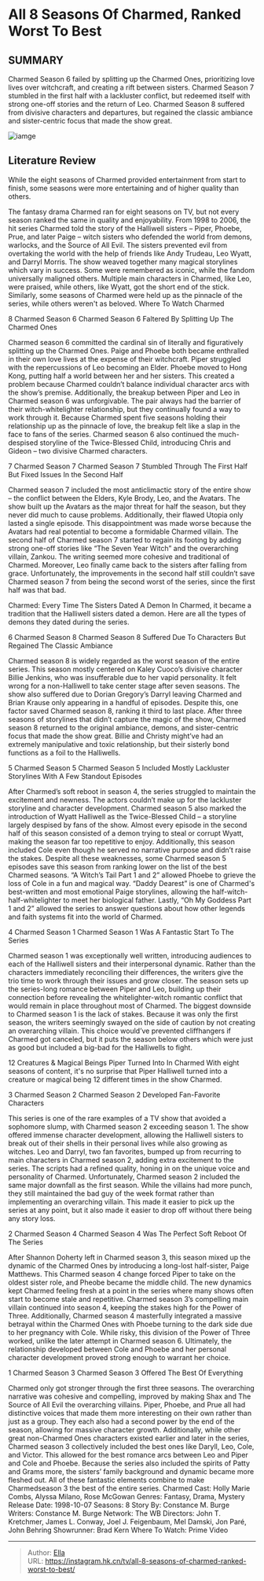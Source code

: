 # All 8 Seasons Of Charmed, Ranked Worst To Best


## SUMMARY 


 Charmed Season 6 failed by splitting up the Charmed Ones, prioritizing love lives over witchcraft, and creating a rift between sisters. 
 Charmed Season 7 stumbled in the first half with a lackluster conflict, but redeemed itself with strong one-off stories and the return of Leo. 
 Charmed Season 8 suffered from divisive characters and departures, but regained the classic ambiance and sister-centric focus that made the show great. 

![iamge](https://static1.srcdn.com/wordpress/wp-content/uploads/2023/12/charmed-halliwell-sisters.jpg)

## Literature Review
While the eight seasons of Charmed provided entertainment from start to finish, some seasons were more entertaining and of higher quality than others.




The fantasy drama Charmed ran for eight seasons on TV, but not every season ranked the same in quality and enjoyability. From 1998 to 2006, the hit series Charmed told the story of the Halliwell sisters – Piper, Phoebe, Prue, and later Paige – witch sisters who defended the world from demons, warlocks, and the Source of All Evil. The sisters prevented evil from overtaking the world with the help of friends like Andy Trudeau, Leo Wyatt, and Darryl Morris.
The show weaved together many magical storylines which vary in success. Some were remembered as iconic, while the fandom universally maligned others. Multiple main characters in Charmed, like Leo, were praised, while others, like Wyatt, got the short end of the stick. Similarly, some seasons of Charmed were held up as the pinnacle of the series, while others weren&#39;t as beloved.
Where To Watch Charmed









 








 8  Charmed Season 6 
Charmed Season 6 Faltered By Splitting Up The Charmed Ones
        

Charmed season 6 committed the cardinal sin of literally and figuratively splitting up the Charmed Ones. Paige and Phoebe both became enthralled in their own love lives at the expense of their witchcraft. Piper struggled with the repercussions of Leo becoming an Elder. Phoebe moved to Hong Kong, putting half a world between her and her sisters. This created a problem because Charmed couldn’t balance individual character arcs with the show’s premise.
Additionally, the breakup between Piper and Leo in Charmed season 6 was unforgivable. The pair always had the barrier of their witch-whitelighter relationship, but they continually found a way to work through it. Because Charmed spent five seasons holding their relationship up as the pinnacle of love, the breakup felt like a slap in the face to fans of the series. Charmed season 6 also continued the much-despised storyline of the Twice-Blessed Child, introducing Chris and Gideon – two divisive Charmed characters.





 7  Charmed Season 7 
Charmed Season 7 Stumbled Through The First Half But Fixed Issues In the Second Half
        

Charmed season 7 included the most anticlimactic story of the entire show – the conflict between the Elders, Kyle Brody, Leo, and the Avatars. The show built up the Avatars as the major threat for half the season, but they never did much to cause problems. Additionally, their flawed Utopia only lasted a single episode. This disappointment was made worse because the Avatars had real potential to become a formidable Charmed villain.
The second half of Charmed season 7 started to regain its footing by adding strong one-off stories like “The Seven Year Witch” and the overarching villain, Zankou. The writing seemed more cohesive and traditional of Charmed. Moreover, Leo finally came back to the sisters after falling from grace. Unfortunately, the improvements in the second half still couldn’t save Charmed season 7 from being the second worst of the series, since the first half was that bad.
            
 
 Charmed: Every Time The Sisters Dated A Demon 
In Charmed, it became a tradition that the Halliwell sisters dated a demon. Here are all the types of demons they dated during the series.









 6  Charmed Season 8 
Charmed Season 8 Suffered Due To Characters But Regained The Classic Ambiance


 







Charmed season 8 is widely regarded as the worst season of the entire series. This season mostly centered on Kaley Cuoco’s divisive character Billie Jenkins, who was insufferable due to her vapid personality. It felt wrong for a non-Halliwell to take center stage after seven seasons. The show also suffered due to Dorian Gregory’s Darryl leaving Charmed and Brian Krause only appearing in a handful of episodes.
Despite this, one factor saved Charmed season 8, ranking it third to last place. After three seasons of storylines that didn’t capture the magic of the show, Charmed season 8 returned to the original ambiance, demons, and sister-centric focus that made the show great. Billie and Christy might’ve had an extremely manipulative and toxic relationship, but their sisterly bond functions as a foil to the Halliwells.





 5  Charmed Season 5 
Charmed Season 5 Included Mostly Lackluster Storylines With A Few Standout Episodes
        

After Charmed’s soft reboot in season 4, the series struggled to maintain the excitement and newness. The actors couldn’t make up for the lackluster storyline and character development. Charmed season 5 also marked the introduction of Wyatt Halliwell as the Twice-Blessed Child – a storyline largely despised by fans of the show. Almost every episode in the second half of this season consisted of a demon trying to steal or corrupt Wyatt, making the season far too repetitive to enjoy. Additionally, this season included Cole even though he served no narrative purpose and didn’t raise the stakes.
Despite all these weaknesses, some Charmed season 5 episodes save this season from ranking lower on the list of the best Charmed seasons. “A Witch’s Tail Part 1 and 2” allowed Phoebe to grieve the loss of Cole in a fun and magical way. “Daddy Dearest” is one of Charmed&#39;s best-written and most emotional Paige storylines, allowing the half-witch-half-whitelighter to meet her biological father. Lastly, “Oh My Goddess Part 1 and 2” allowed the series to answer questions about how other legends and faith systems fit into the world of Charmed.





 4  Charmed Season 1 
Charmed Season 1 Was A Fantastic Start To The Series


 







Charmed season 1 was exceptionally well written, introducing audiences to each of the Halliwell sisters and their interpersonal dynamic. Rather than the characters immediately reconciling their differences, the writers give the trio time to work through their issues and grow closer. The season sets up the series-long romance between Piper and Leo, building up their connection before revealing the whitelighter-witch romantic conflict that would remain in place throughout most of Charmed.
The biggest downside to Charmed season 1 is the lack of stakes. Because it was only the first season, the writers seemingly swayed on the side of caution by not creating an overarching villain. This choice would’ve prevented cliffhangers if Charmed got canceled, but it puts the season below others which were just as good but included a big-bad for the Halliwells to fight.
            
 
 12 Creatures &amp; Magical Beings Piper Turned Into In Charmed 
With eight seasons of content, it&#39;s no surprise that Piper Halliwell turned into a creature or magical being 12 different times in the show Charmed.









 3  Charmed Season 2 
Charmed Season 2 Developed Fan-Favorite Characters
        

This series is one of the rare examples of a TV show that avoided a sophomore slump, with Charmed season 2 exceeding season 1. The show offered immense character development, allowing the Halliwell sisters to break out of their shells in their personal lives while also growing as witches. Leo and Darryl, two fan favorites, bumped up from recurring to main characters in Charmed season 2, adding extra excitement to the series. The scripts had a refined quality, honing in on the unique voice and personality of Charmed.
Unfortunately, Charmed season 2 included the same major downfall as the first season. While the villains had more punch, they still maintained the bad guy of the week format rather than implementing an overarching villain. This made it easier to pick up the series at any point, but it also made it easier to drop off without there being any story loss.





 2  Charmed Season 4 
Charmed Season 4 Was The Perfect Soft Reboot Of The Series


 







After Shannon Doherty left in Charmed season 3, this season mixed up the dynamic of the Charmed Ones by introducing a long-lost half-sister, Paige Matthews. This Charmed season 4 change forced Piper to take on the oldest sister role, and Pheobe became the middle child. The new dynamics kept Charmed feeling fresh at a point in the series where many shows often start to become stale and repetitive. Charmed season 3’s compelling main villain continued into season 4, keeping the stakes high for the Power of Three.
Additionally, Charmed season 4 masterfully integrated a massive betrayal within the Charmed Ones with Phoebe turning to the dark side due to her pregnancy with Cole. While risky, this division of the Power of Three worked, unlike the later attempt in Charmed season 6. Ultimately, the relationship developed between Cole and Phoebe and her personal character development proved strong enough to warrant her choice.





 1  Charmed Season 3 
Charmed Season 3 Offered The Best Of Everything
        

Charmed only got stronger through the first three seasons. The overarching narrative was cohesive and compelling, improved by making Shax and The Source of All Evil the overarching villains. Piper, Phoebe, and Prue all had distinctive voices that made them more interesting on their own rather than just as a group. They each also had a second power by the end of the season, allowing for massive character growth.
Additionally, while other great non-Charmed Ones characters existed earlier and later in the series, Charmed season 3 collectively included the best ones like Daryll, Leo, Cole, and Victor. This allowed for the best romance arcs between Leo and Piper and Cole and Phoebe. Because the series also included the spirits of Patty and Grams more, the sisters’ family background and dynamic became more fleshed out. All of these fantastic elements combine to make Charmedseason 3 the best of the entire series.
               Charmed   Cast:   Holly Marie Combs, Alyssa Milano, Rose McGowan    Genres:   Fantasy, Drama, Mystery    Release Date:   1998-10-07    Seasons:   8    Story By:   Constance M. Burge    Writers:   Constance M. Burge    Network:   The WB    Directors:   John T. Kretchmer, James L. Conway, Joel J. Feigenbaum, Mel Damski, Jon Paré, John Behring    Showrunner:   Brad Kern    Where To Watch:   Prime Video      

---

> Author: [Ella](https://instagram.hk.cn/)  
> URL: https://instagram.hk.cn/tv/all-8-seasons-of-charmed-ranked-worst-to-best/  

